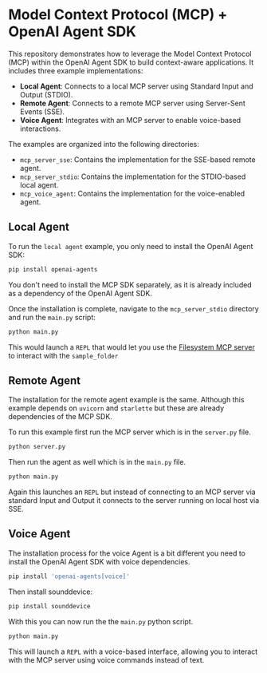 # Model Context Protocol (MCP) + OpenAI Agent SDK

This repository demonstrates how to leverage the Model Context Protocol (MCP) within the OpenAI Agent SDK to build context-aware applications. It includes three example implementations:

- **Local Agent**: Connects to a local MCP server using Standard Input and Output (STDIO).
- **Remote Agent**: Connects to a remote MCP server using Server-Sent Events (SSE).
- **Voice Agent**: Integrates with an MCP server to enable voice-based interactions.

The examples are organized into the following directories:
- `mcp_server_sse`: Contains the implementation for the SSE-based remote agent.
- `mcp_server_stdio`: Contains the implementation for the STDIO-based local agent.
- `mcp_voice_agent`: Contains the implementation for the voice-enabled agent.


## Local Agent

To run the `local agent` example, you only need to install the OpenAI Agent SDK:

```bash
pip install openai-agents
```

You don't need to install the MCP SDK separately, as it is already included as a dependency of the OpenAI Agent SDK.

Once the installation is complete, navigate to the `mcp_server_stdio` directory and run the `main.py` script:

```bash
python main.py
```

This would launch a `REPL` that would let you use the [Filesystem MCP server](https://github.com/modelcontextprotocol/servers/tree/main/src/filesystem) to interact with the `sample_folder`


## Remote Agent

The installation for the remote agent example is the same. Although this example depends on `uvicorn` and `starlette` but these are already dependencies of the MCP SDK.

To run this example first run the MCP server which is in the `server.py` file.

```bash
python server.py
```

Then run the agent as well which is in the `main.py` file.

```bash
python main.py
```

Again this launches an `REPL` but instead of connecting to an MCP server via standard Input and Output it connects to the server running on local host via SSE.

## Voice Agent

The installation process for the voice Agent is a bit different you need to install the OpenAI Agent SDK with voice dependencies.

```bash
pip install 'openai-agents[voice]'
```

Then install sounddevice:

```bash
pip install sounddevice
```

With this you can now run the the `main.py` python script.

```bash
python main.py
```

This will launch a `REPL` with a voice-based interface, allowing you to interact with the MCP server using voice commands instead of text.

